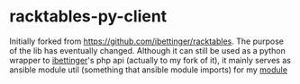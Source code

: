racktables-py-client
====================

Initially forked from https://github.com/ibettinger/racktables.
The purpose of the lib has eventually changed. Although it can still be used as a python wrapper to [ibettinger](https://github.com/ibettinger)'s php api (actually to my fork of it), it mainly serves as ansible module util (something that ansible module imports) for my [module](https://github.com/nesanton/racktables_ansible)
